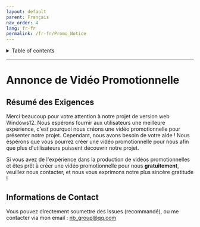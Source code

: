 ```yaml
---
layout: default
parent: Français
nav_order: 4
lang: fr-fr
permalink: /fr-fr/Promo_Notice
---
```


<details close markdown="block">
  <summary>
    Table of contents
  </summary>
  {: .text-delta }
- TOC
{:toc}
</details>

---
# Annonce de Vidéo Promotionnelle

## Résumé des Exigences
Merci beaucoup pour votre attention à notre projet de version web Windows12. Nous espérons fournir aux utilisateurs une meilleure expérience, c'est pourquoi nous créons une vidéo promotionnelle pour présenter notre projet. Cependant, nous avons besoin de votre aide ! Nous espérons que vous pourrez créer une vidéo promotionnelle pour nous afin que plus d'utilisateurs puissent découvrir notre projet.

Si vous avez de l'expérience dans la production de vidéos promotionnelles et êtes prêt à créer une vidéo promotionnelle pour nous **gratuitement**, veuillez nous contacter, et nous vous exprimons notre plus sincère gratitude !

## Informations de Contact
Vous pouvez directement soumettre des Issues (recommandé), ou me contacter via mon email : nb_group@qq.com
